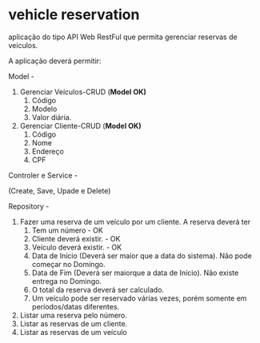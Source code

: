 # vehicle reservation
 
aplicação do tipo API Web RestFul que permita gerenciar reservas de veículos. 

A aplicação deverá permitir:

Model - 

1. Gerenciar Veículos-CRUD (**Model OK)**
    1. Código
    2. Modelo
    3. Valor diária.
2. Gerenciar Cliente-CRUD  (**Model OK)**
    1. Código
    2. Nome
    3. Endereço
    4. CPF

Controler e Service - 

(Create, Save,  Upade e Delete)

Repository - 

1. Fazer uma reserva de um veículo por um cliente. A reserva deverá ter 
    1. Tem um número - OK
    2. Cliente deverá existir. - OK
    3. Veículo deverá existir. - OK
    4. Data de Início (Deverá ser maior que a data do sistema). Não pode começar no Domingo.
    5. Data de Fim (Deverá ser maiorque a data de Início). Não existe entrega no Domingo.
    6. O total da reserva deverá ser calculado.
    7. Um veículo pode ser reservado várias vezes, porém somente em períodos/datas diferentes.
2. Listar uma reserva pelo número.
3. Listar as reservas de um cliente.
4. Listar as reservas de um veículo


